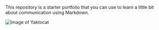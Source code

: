 This repository is a starter portfolio that you can use to learn a little bit about communication using Markdown.

![Image of Yaktocat](https://octodex.github.com/images/yaktocat.png)
